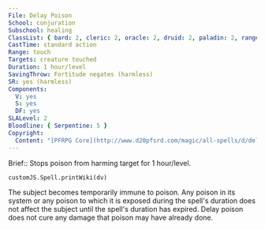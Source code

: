 ```yaml
---
File: Delay Poison
School: conjuration
Subschool: healing
ClassList: { bard: 2, cleric: 2, oracle: 2, druid: 2, paladin: 2, ranger: 1, alchemist: 2, witch: 2, inquisitor: 2, shaman: 2, occultist: 2, mesmerist: 2 }
CastTime: standard action
Range: touch
Targets: creature touched
Duration: 1 hour/level
SavingThrow: Fortitude negates (harmless)
SR: yes (harmless)
Components:
  V: yes
  S: yes
  DF: yes
SLALevel: 2
Bloodline: { Serpentine: 5 }
Copyright:
  Content: "[PFRPG Core](http://www.d20pfsrd.com/magic/all-spells/d/delay-poison)"
---
```

Brief:: Stops poison from harming target for 1 hour/level.

```dataviewjs
customJS.Spell.printWiki(dv)
```

The subject becomes temporarily immune to poison. Any poison in its system or any poison to which it is exposed during the spell's duration does not affect the subject until the spell's duration has expired. Delay poison does not cure any damage that poison may have already done.
